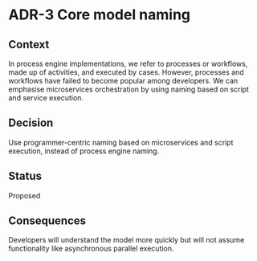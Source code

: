 # ADR-3 Core model naming

## Context

In process engine implementations, we refer to processes or workflows, made up of activities, and executed by cases.
However, processes and workflows have failed to become popular among developers.
We can emphasise microservices orchestration by using naming based on script and service execution.

## Decision

Use programmer-centric naming based on microservices and script execution, instead of process engine naming.

## Status

Proposed

## Consequences

Developers will understand the model more quickly but will not assume functionality like asynchronous parallel execution.
